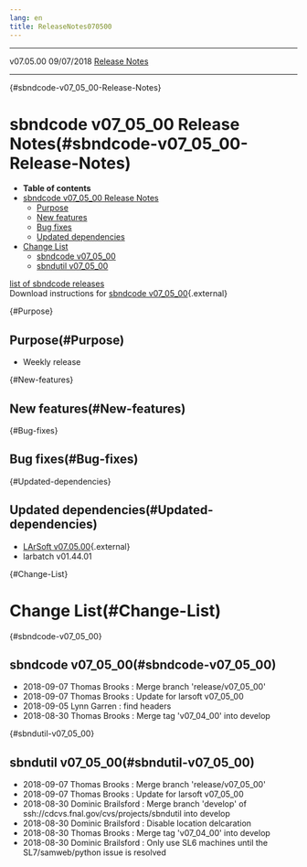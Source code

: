 ```yaml
---
lang: en
title: ReleaseNotes070500
---
```


  ----------- ------------ -- -- ------------------------------------------------------
  v07.05.00   09/07/2018         [Release Notes](ReleaseNotes070500.html)
  ----------- ------------ -- -- ------------------------------------------------------

{#sbndcode-v07_05_00-Release-Notes}

sbndcode v07\_05\_00 Release Notes(#sbndcode-v07_05_00-Release-Notes)
======================================================================================

-   **Table of contents**
-   [sbndcode v07\_05\_00 Release
    Notes](#sbndcode-v07_05_00-Release-Notes)
    -   [Purpose](#Purpose)
    -   [New features](#New-features)
    -   [Bug fixes](#Bug-fixes)
    -   [Updated dependencies](#Updated-dependencies)
-   [Change List](#Change-List)
    -   [sbndcode v07\_05\_00](#sbndcode-v07_05_00)
    -   [sbndutil v07\_05\_00](#sbndutil-v07_05_00)

[list of sbndcode
releases](List_of_SBND_code_releases.html)\
Download instructions for [sbndcode
v07\_05\_00](http://scisoft.fnal.gov/scisoft/bundles/sbnd/v07_05_00/sbndcode-v07_05_00.html){.external}

{#Purpose}

Purpose(#Purpose)
----------------------------------

-   Weekly release

{#New-features}

New features(#New-features)
--------------------------------------------

{#Bug-fixes}

Bug fixes(#Bug-fixes)
--------------------------------------

{#Updated-dependencies}

Updated dependencies(#Updated-dependencies)
------------------------------------------------------------

-   [LArSoft
    v07.05.00](https://cdcvs.fnal.gov/redmine/projects/larsoft/wiki/ReleaseNotes070500){.external}
-   larbatch v01.44.01

{#Change-List}

Change List(#Change-List)
==========================================

{#sbndcode-v07_05_00}

sbndcode v07\_05\_00(#sbndcode-v07_05_00)
----------------------------------------------------------

-   2018-09-07 Thomas Brooks : Merge branch \'release/v07\_05\_00\'
-   2018-09-07 Thomas Brooks : Update for larsoft v07\_05\_00
-   2018-09-05 Lynn Garren : find headers
-   2018-08-30 Thomas Brooks : Merge tag \'v07\_04\_00\' into develop

{#sbndutil-v07_05_00}

sbndutil v07\_05\_00(#sbndutil-v07_05_00)
----------------------------------------------------------

-   2018-09-07 Thomas Brooks : Merge branch \'release/v07\_05\_00\'
-   2018-09-07 Thomas Brooks : Update for larsoft v07\_05\_00
-   2018-08-30 Dominic Brailsford : Merge branch \'develop\' of
    ssh://cdcvs.fnal.gov/cvs/projects/sbndutil into develop
-   2018-08-30 Dominic Brailsford : Disable location delcaration
-   2018-08-30 Thomas Brooks : Merge tag \'v07\_04\_00\' into develop
-   2018-08-30 Dominic Brailsford : Only use SL6 machines until the
    SL7/samweb/python issue is resolved

